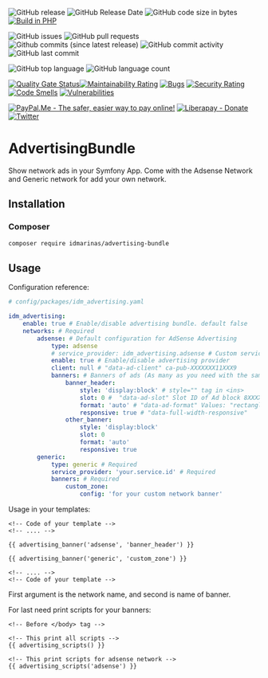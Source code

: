 ![GitHub release](https://img.shields.io/github/release/idmarinas/advertising-bundle.svg)
![GitHub Release Date](https://img.shields.io/github/release-date/idmarinas/advertising-bundle.svg)
![GitHub code size in bytes](https://img.shields.io/github/languages/code-size/idmarinas/advertising-bundle)
[![Build in PHP](https://img.shields.io/badge/PHP-^7.2-8892BF.svg?logo=php)](http://php.net/)

![GitHub issues](https://img.shields.io/github/issues/idmarinas/advertising-bundle.svg)
![GitHub pull requests](https://img.shields.io/github/issues-pr/idmarinas/advertising-bundle.svg)
![Github commits (since latest release)](https://img.shields.io/github/commits-since/idmarinas/advertising-bundle/latest.svg)
![GitHub commit activity](https://img.shields.io/github/commit-activity/w/idmarinas/advertising-bundle.svg)
![GitHub last commit](https://img.shields.io/github/last-commit/idmarinas/advertising-bundle.svg)

![GitHub top language](https://img.shields.io/github/languages/top/idmarinas/advertising-bundle.svg)
![GitHub language count](https://img.shields.io/github/languages/count/idmarinas/advertising-bundle.svg)

[![Quality Gate Status](https://sonarcloud.io/api/project_badges/measure?project=idmarinas_advertising-bundle&metric=alert_status)](https://sonarcloud.io/dashboard?id=idmarinas_advertising-bundle)[![Maintainability Rating](https://sonarcloud.io/api/project_badges/measure?project=idmarinas_advertising-bundle&metric=sqale_rating)](https://sonarcloud.io/dashboard?id=idmarinas_advertising-bundle)
[![Bugs](https://sonarcloud.io/api/project_badges/measure?project=idmarinas_advertising-bundle&metric=bugs)](https://sonarcloud.io/dashboard?id=idmarinas_advertising-bundle)
[![Security Rating](https://sonarcloud.io/api/project_badges/measure?project=idmarinas_advertising-bundle&metric=security_rating)](https://sonarcloud.io/dashboard?id=idmarinas_advertising-bundle)
[![Code Smells](https://sonarcloud.io/api/project_badges/measure?project=idmarinas_advertising-bundle&metric=code_smells)](https://sonarcloud.io/dashboard?id=idmarinas_advertising-bundle)
[![Vulnerabilities](https://sonarcloud.io/api/project_badges/measure?project=idmarinas_advertising-bundle&metric=vulnerabilities)](https://sonarcloud.io/dashboard?id=idmarinas_advertising-bundle)

[![PayPal.Me - The safer, easier way to pay online!](https://img.shields.io/badge/donate-help_my_project-ffaa29.svg?logo=paypal&cacheSeconds=86400)](https://www.paypal.me/idmarinas)
[![Liberapay - Donate](https://img.shields.io/liberapay/receives/IDMarinas.svg?logo=liberapay&cacheSeconds=86400)](https://liberapay.com/IDMarinas/donate)
[![Twitter](https://img.shields.io/twitter/url/http/shields.io.svg?style=social&cacheSeconds=86400)](https://twitter.com/idmarinas)

# AdvertisingBundle
Show network ads in your Symfony App. Come with the Adsense Network and Generic network for add your own network.

## Installation ##

### Composer ###

```bash
composer require idmarinas/advertising-bundle
```

## Usage ##

Configuration reference:

```yaml
# config/packages/idm_advertising.yaml

idm_advertising:
    enable: true # Enable/disable advertising bundle. default false
    networks: # Required
        adsense: # Default configuration for AdSense Advertising
            type: adsense
            # service_provider: idm_advertising.adsense # Custom service provider, ID of service
            enable: true # Enable/disable advertising provider
            client: null # "data-ad-client" ca-pub-XXXXXXX11XXX9
            banners: # Banners of ads (As many as you need with the same format). Required
                banner_header:
                    style: 'display:block' # style="" tag in <ins>
                    slot: 0 #  "data-ad-slot" Slot ID of Ad block 8XXXXX1
                    format: 'auto' # "data-ad-format" Values: "rectangle", "vertical" or "horizontal"
                    responsive: true # "data-full-width-responsive"
                other_banner:
                    style: 'display:block'
                    slot: 0
                    format: 'auto'
                    responsive: true
        generic: 
            type: generic # Required
            service_provider: 'your.service.id' # Required
            banners: # Required
                custom_zone: 
                    config: 'for your custom network banner'
```

Usage in your templates:

```twig
<!-- Code of your template -->
<!-- .... -->

{{ advertising_banner('adsense', 'banner_header') }}

{{ advertising_banner('generic', 'custom_zone') }}

<!-- .... -->
<!-- Code of your template -->
```

First argument is the network name, and second is name of banner.

For last need print scripts for your banners:

```twig
<!-- Before </body> tag -->

<!-- This print all scripts -->
{{ advertising_scripts() }}

<!-- This print scripts for adsense network -->
{{ advertising_scripts('adsense') }}
```
